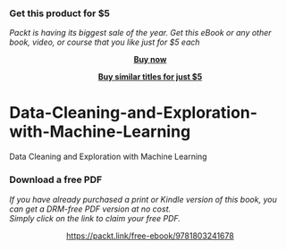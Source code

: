 
### Get this product for $5

<i>Packt is having its biggest sale of the year. Get this eBook or any other book, video, or course that you like just for $5 each</i>


<b><p align='center'>[Buy now](https://packt.link/9781803241678)</p></b>


<b><p align='center'>[Buy similar titles for just $5](https://subscription.packtpub.com/search)</p></b>


# Data-Cleaning-and-Exploration-with-Machine-Learning
Data Cleaning and Exploration with Machine Learning
### Download a free PDF

 <i>If you have already purchased a print or Kindle version of this book, you can get a DRM-free PDF version at no cost.<br>Simply click on the link to claim your free PDF.</i>
<p align="center"> <a href="https://packt.link/free-ebook/9781803241678">https://packt.link/free-ebook/9781803241678 </a> </p>
